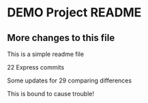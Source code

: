 # DEMO Project README
## More changes to this file
This is a simple readme file

22 Express commits

Some updates for 29 comparing differences

This is bound to cause trouble!